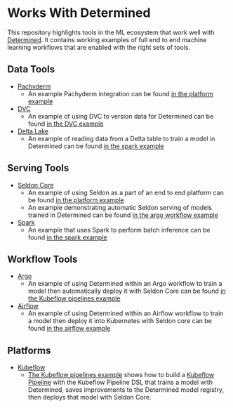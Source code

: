 # Works With Determined

This repository highlights tools in the ML ecosystem that work well with [Determined](https://github.com/determined-ai/determined).  It contains working examples of  full end to end machine learning workflows that are enabled with the right sets of tools.

## Data Tools

* [Pachyderm](https://www.pachyderm.com)
  * An example Pachyderm integration can be found [in the platform example](example_platform/README.md)
* [DVC](https://www.dvc.org)
  * An example of using DVC to version data for Determined can be found [in the DVC example](dvc/README.md)
* [Delta Lake](https://www.delta.io)
  * An example of reading data from a Delta table to train a model in Determined can be found [in the spark example](spark_example/README.md)

## Serving Tools

* [Seldon Core](https://www.seldon.io/)
  * An example of using Seldon as a part of an end to end platform can be found [in the platform example](example_platform/README.md)
  * An example demonstrating automatic Seldon serving of models trained in Determined can be found [in the argo workflow example](kubeflow_pipelines/README.md)
* [Spark](https://spark.apache.org/)
  * An example that uses Spark to perform batch inference can be found [in the spark example](spark_ecosystem/README.md)

## Workflow Tools

* [Argo](https://argoproj.github.io/)
  * An example of using Determined within an Argo workflow to train a model then automatically deploy it with Seldon Core can be found [in the Kubeflow pipelines example](kubeflow_pipelines/README.md)
* [Airflow](https://airflow.apache.org/)
  * An example of using Determined within an Airflow workflow to train a model then deploy it into Kubernetes with Seldon core can be found [in the airflow example](airflow/README.md)


## Platforms

* [Kubeflow](https://www.kubeflow.org/)
  * [The Kubeflow pipelines example](kubeflow_pipelines/README.md) shows how to build a [Kubeflow Pipeline](https://www.kubeflow.org/docs/pipelines/overview/pipelines-overview/) with the Kubeflow Pipeline DSL that trains a model with Determined, saves improvements to the Determined model registry, then deploys that model with Seldon Core.
